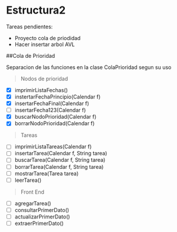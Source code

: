 # Estructura2
Tareas pendientes:
- Proyecto cola de priodidad
- Hacer insertar arbol AVL

##Cola de Prioridad

Separacion de las funciones en la clase ColaPrioridad segun su uso
> Nodos de prioridad

- [x] imprimirListaFechas()
- [x] instertarFechaPrincipio(Calendar f)
- [x] insertarFechaFinal(Calendar f)
- [ ] insertarFecha123(Calendar f)
- [x] buscarNodoPrioridad(Calendar f)
- [x] borrarNodoPrioridad(Calendar f)

> Tareas

- [ ] imprimirListaTareas(Calendar f)
- [ ] insertarTarea(Calendar f, String tarea)
- [ ] buscarTarea(Calendar f, String tarea)
- [ ] borrarTarea(Calendar f, String tarea)
- [ ] mostrarTarea(Tarea tarea)
- [ ] leerTarea()

> Front End

- [ ] agregarTarea()
- [ ] consultarPrimerDato()
- [ ] actualizarPrimerDato()
- [ ] extraerPrimerDato()